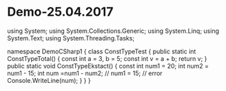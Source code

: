 # Demo-25.04.2017
using System;
using System.Collections.Generic;
using System.Linq;
using System.Text;
using System.Threading.Tasks;

namespace DemoCSharp1
{
    class ConstTypeTest
    {
        public static int ConstTypeTotal()
        {
            const int a = 3, b = 5;
            const int v = a + b;
            return v;
        } 
        public static void ConstTypeEkstact()
        {
            const int num1 = 20;
            int num2 = num1 - 15;
            int num =num1 - num2;
            // num1 = 15; // error
            Console.WriteLine(num);
        }
    }
}
